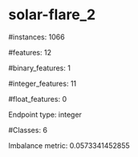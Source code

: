 # solar-flare_2

#instances: 1066

#features: 12

  #binary_features: 1

  #integer_features: 11

  #float_features: 0

Endpoint type: integer

#Classes: 6

Imbalance metric: 0.0573341452855

